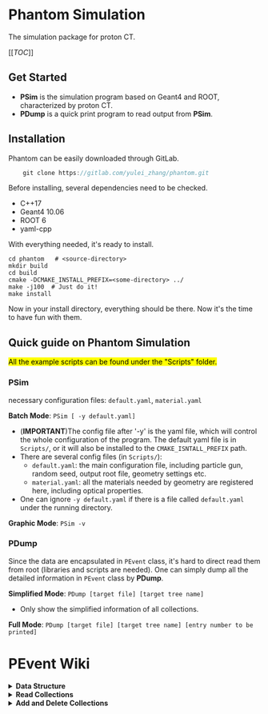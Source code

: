 # Phantom Simulation

The simulation package for proton CT.

[[_TOC_]]

## Get Started

- **PSim** is the simulation program based on Geant4 and ROOT, characterized by proton CT.
- **PDump** is a quick print program to read output from **PSim**.

## Installation

Phantom can be easily downloaded through GitLab.

```c++
    git clone https://gitlab.com/yulei_zhang/phantom.git
```

Before installing, several dependencies need to be checked.

- C++17
- Geant4 10.06
- ROOT 6
- yaml-cpp

With everything needed, it's ready to install.

```shell script
cd phantom   # <source-directory>
mkdir build
cd build
cmake -DCMAKE_INSTALL_PREFIX=<some-directory> ../
make -j100  # Just do it!
make install
```

Now in your install directory, everything should be there. Now it's the time to have fun with them.

## Quick guide on Phantom Simulation

<mark>All the example scripts can be found under the "Scripts" folder. <mark>

### PSim

necessary configuration files: ```default.yaml```, ```material.yaml```

**Batch Mode**: ```PSim [ -y default.yaml]```

- (**IMPORTANT**)The config file after '-y' is the yaml file, which will control the whole configuration of the program.
  The default yaml file is in ```Scripts/```, or it will also be installed to the ```CMAKE_ISNTALL_PREFIX``` path.
- There are several config files (in ```Scripts/```):
    - ```default.yaml```: the main configuration file, including particle gun, random seed, output root file, geometry
      settings etc.
    - ```material.yaml```: all the materials needed by geometry are registered here, including optical properties.
- One can ignore ```-y default.yaml``` if there is a file called ```default.yaml``` under the running directory.

**Graphic Mode**: ```PSim -v```

### PDump

Since the data are encapsulated in ```PEvent``` class, it's hard to direct read them from root (libraries and scripts are needed). 
One can simply dump all the detailed information in ```PEvent``` class by **PDump**. 

**Simplified Mode**: ```PDump [target file] [target tree name]```

- Only show the simplified information of all collections.

**Full Mode**: ```PDump [target file] [target tree name] [entry number to be printed]```

# PEvent Wiki

<details><summary><b>Data Structure</b></summary>
PEvent is the self-developed C++ data structure used for Phantom Simulation. It's basically a C++ class with several class members
, which are some fundamental physical quantities. The primary members of PEvent are as following:

- ```MCParticle```: a class recording all monte carlo particle information.
- ```PStep```: mainly focusing on step of motion of the primary proton.
- ```PHit```: containing raw hits and digitization information.

Each basic type has its own collection map:

- ```mcp_map = std::map<TString, vector<MCParticle * >>```
- ```step_map = std::map<TString, vector<PStep * >>```
- ```hit_map = std::map<TString, vector<PHit * >>```

All the information records in the corresponding map. For example, the detector hits of Scintillator module fills
as ```std::pair("Scintillator", vector of PHit* )```, and the hits from Range Telescope
are ```std::pair("Telescope", vector of PHit* )```.

</details>

<details><summary><b>Read Collections</b></summary>
PEvent class has encapsulated the central method to read wanted vector as long as the collection name is given. 
The way to read the vector is like:

```c++
// Read PEvent from somewhere
PEvent *evt;

/*
 * The names of the following collections are just for reference
 */

// Read Detector Hits        
auto hits = evt->GetData("Scintillator", DetectorHit_DataType::COL);

// Read Monte Carlo Particles
auto mcps = evt->GetData("MCPaticles", MCParticle_DataType::COL);

// Read Initial Proton Steps
auto steps = evt->GetData("Init_Particle_Step", ParticleStep_DataType::COL);

/*
 * hits: std::vector<PHit* >* 
 * mcps: std::vector<MCParticle* >*
 * steps: std::vector<PStep* >*
 */
```

There are three enum types which are used to differentiate which kind of collections users want to retreive:

```c++
enum class MCParticle_DataType { COL };
enum class ParticleStep_DataType { COL };
enum class DetectorHit_DataType { COL };
```

</details>


<details><summary><b>Add and Delete Collections</b></summary>

It's quite straight forward to add or delete collections, which is similar to ```std::map```, but PEvent has already
provided the interface to do it:

```c++
// Read PEvent from somewhere
PEvent *evt;

// Register a detector hit collection called "Telescope"
evt->RegisterCollection("Telescope", Phantom_DataType::DetectorHit);

// Register a mc particle collection called "MCParticle"
evt->RegisterCollection("MCParticle", Phantom_DataType::MCParticle);

// Register a detector hit collection called "InitialStep"
evt->RegisterCollection("InitialStep", Phantom_DataType::ParticleStep);

// Delete the detector hit collection called "FrontTracker"
evt->DeleteCollection("FrontTracker", Phantom_DataType::DetectorHit);
```

The second argument is a self-defined enum class type, which is defined as 
```c++
enum class Phantom_DataType {
    MCParticle, ParticleStep, DetectorHit
};
```
</details>
